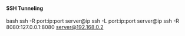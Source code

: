 #### SSH Tunneling

bash
ssh -R port:ip:port server@ip
ssh -L port:ip:port server@ip
ssh -R 8080:127.0.0.1:8080 server@192.168.0.2

